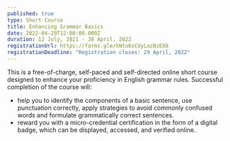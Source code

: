 ```yaml
---
published: true
type: Short Course
title: Enhancing Grammar Basics
date: 2022-04-29T12:00:00.000Z
duration: 12 July, 2021 - 30 April, 2022
registrationUrl: https://forms.gle/hNtu6sCUyLazBzEX8
registrationDeadline: "Registration closes: 29 April, 2022"
---
```


This is a free-of-charge, self-paced and self-directed online short
course designed to enhance your proficiency in English grammar
rules. Successful completion of the course will:

- help you to identify the components of a basic sentence, use punctuation correctly, apply strategies to avoid commonly confused words and formulate grammatically correct sentences.
- reward you with a micro-credential certification in the form of a digital badge, which can be displayed, accessed, and verified online.
